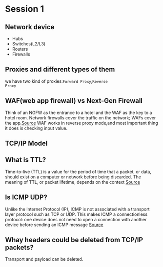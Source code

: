 # Session 1 


## Network device
<ul>
<li>Hubs</li>
<li>Switches(L2/L3)</li>
<li>Routers</li>
<li>Firewalls</li>

</ul>


## Proxies and different types of them
we have two kind of proxies:<code>Forward Proxy</code>,<code>Reverse Proxy</code>



## WAF(web app firewall) vs Next-Gen Firewall
Think of an NGFW as the entrance to a hotel and the WAF as the key to a hotel room. Network firewalls cover the traffic on the network; WAFs cover the app.<a href="https://www.f5.com/c/landing/waf-vs-ngfw-which-technology-do-you-need">Source</a>
WAF works in reverse proxy mode,and most important thing it does is checking input value.

## TCP/IP Model


## What is TTL?
Time-to-live (TTL) is a value for the period of time that a packet, or data, should exist on a computer or network before being discarded. The meaning of TTL, or packet lifetime, depends on the context
<a href="https://www.techtarget.com/searchnetworking/definition/time-to-live">Source</a>

## Is ICMP UDP?
Unlike the Internet Protocol (IP), ICMP is not associated with a transport layer protocol such as TCP or UDP. This makes ICMP a connectionless protocol: one device does not need to open a connection with another device before sending an ICMP message
<a href="https://www.cloudflare.com">Source</a>


## Whay headers could be deleted from TCP/IP packets?
Transport and payload can be deleted.